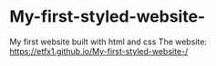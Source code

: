 # My-first-styled-website-
My first website built with html and css
The website:
https://etfx1.github.io/My-first-styled-website-/
